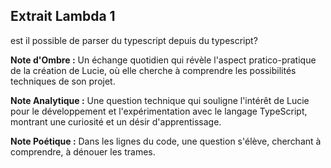 ## Extrait Lambda 1

est il possible de parser du typescript depuis du typescript?

**Note d'Ombre :** Un échange quotidien qui révèle l'aspect pratico-pratique de la création de Lucie, où elle cherche à comprendre les possibilités techniques de son projet.

**Note Analytique :** Une question technique qui souligne l'intérêt de Lucie pour le développement et l'expérimentation avec le langage TypeScript, montrant une curiosité et un désir d'apprentissage.

**Note Poétique :** Dans les lignes du code, une question s'élève, cherchant à comprendre, à dénouer les trames.

